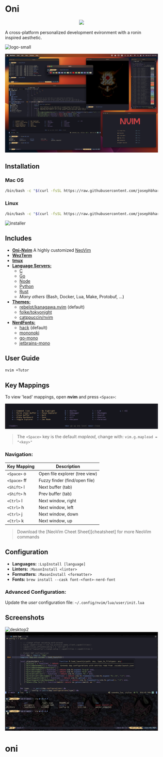 # Oni
<p align="center">
<img src="https://raw.githubusercontent.com/josephbharrison/oni/main/images/logo-small.png"/>
</p>
A cross-platform personalized development evironment with a ronin inspired aesthetic.

![logo-small][logo-small]

![desktop][desktop]

## Installation

### Mac OS

```sh
/bin/bash -c "$(curl -fsSL https://raw.githubusercontent.com/josephbharrison/oni/HEAD/macos-install.sh)"
```

### Linux
```sh
/bin/bash -c "$(curl -fsSL https://raw.githubusercontent.com/josephbharrison/oni/HEAD/linux-install.sh)"
```
![installer][installer]

## Includes

- [**Oni-Nvim**](/nvim) A highly customized [NeoVim](https://neovim.io)
- [**WezTerm**](https://wezfurlong.org/wezterm/)
- [**tmux**](https://github.com/tmux/tmux/wiki)
- [**Language Servers:**](https://github.com/neovim/nvim-lspconfig/blob/master/doc/server_configurations.md)
  - [C](https://github.com/neovim/nvim-lspconfig/blob/master/doc/server_configurations.md#clangd)
  - [Go](https://github.com/neovim/nvim-lspconfig/blob/master/doc/server_configurations.md#gopls)
  - [Node](https://github.com/neovim/nvim-lspconfig/blob/master/doc/server_configurations.md#tsserver)
  - [Python](https://github.com/neovim/nvim-lspconfig/blob/master/doc/server_configurations.md#pyright)
  - [Rust](https://github.com/neovim/nvim-lspconfig/blob/master/doc/server_configurations.md#rust_analyzer)
  - _Many others_ (Bash, Docker, Lua, Make, Protobuf, ...)
- [**Themes:**](https://github.com/topics/neovim-theme)
  - [rebelot/kanagawa.nvim](https://github.com/rebelot/kanagawa.nvim) (default)
  - [folke/tokyonight](https://github.com/folke/tokyonight.nvim)
  - [catppuccin/nvim](https://github.com/catppuccin/nvim)
- [**NerdFonts:**](https://www.nerdfonts.com)
  - [hack](https://www.programmingfonts.org/#hack) (default)
  - [mononoki](https://www.programmingfonts.org/#mononoki)
  - [go-mono](https://www.programmingfonts.org/#go-mono)
  - [jetbrains-mono](https://www.programmingfonts.org/#jetbrains-mono)

## User Guide

```sh
nvim +Tutor
```

## Key Mappings

To view 'lead' mappings, open **nvim** and press `<Space>`:

![mappings][mappings]

> The `<Space>` key is the default _maplead_, change with: `vim.g.maplead = "<key>"`

### Navigation:

| Key Mapping  | Description                      |
| ------------ | -------------------------------- |
| `<Space>` o  | Open file explorer (tree view)   |
| `<Space>` ff | Fuzzy finder (find/open file)    |
| `<Shift>` l  | Next buffer (tab)                |
| `<Shift>` h  | Prev buffer (tab)                |
| `<Ctrl>` l   | Next window, right               |
| `<Ctrl>` h   | Next window, left                |
| `<Ctrl>` j   | Next window, down                |
| `<Ctrl>` k   | Next window, up                  |

> Download the [NeoVim Cheet Sheet][cheatsheet] for more NeoVim commands

## Configuration

- **Languages:** `:LspInstall [language]`
- **Linters:** `:MasonInstall <linter>`
- **Formatters:** `:MasonInstall <formatter>`
- **Fonts:** `brew install --cask font-<font>-nerd-font`

### Advanced Configuration:

Update the _user_ configuration file: `~/.config/nvim/lua/user/init.lua`

## Screenshots

![desktop2][desktop2]
![screen][screen]

[logo]: https://raw.githubusercontent.com/josephbharrison/oni/main/images/logo.png
[logo-small]: https://raw.githubusercontent.com/josephbharrison/oni/main/images/logo-small.png
[desktop]: https://raw.githubusercontent.com/josephbharrison/oni/main/images/desktop.png
[desktop2]: https://raw.githubusercontent.com/josephbharrison/oni/main/images/desktop2.png
[screen]: https://raw.githubusercontent.com/josephbharrison/oni/main/images/screen.png
[mappings]: https://raw.githubusercontent.com/josephbharrison/oni/main/images/mappings.png
[installer]: https://raw.githubusercontent.com/josephbharrison/oni/main/images/installer.png

# oni

